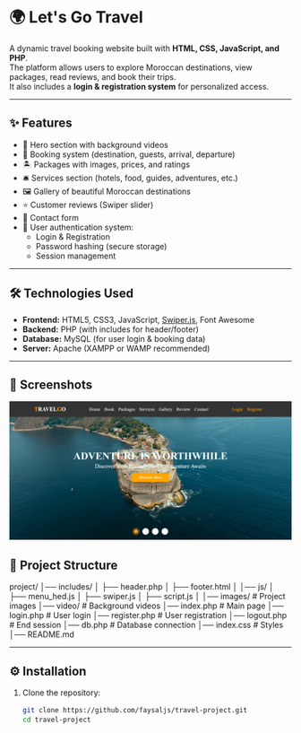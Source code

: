 # 🌍 Let's Go Travel

A dynamic travel booking website built with **HTML, CSS, JavaScript, and PHP**.  
The platform allows users to explore Moroccan destinations, view packages, read reviews, and book their trips.  
It also includes a **login & registration system** for personalized access.

---

## ✨ Features

- 🎥 Hero section with background videos  
- 📅 Booking system (destination, guests, arrival, departure)  
- 🏝️ Packages with images, prices, and ratings  
- 🛎️ Services section (hotels, food, guides, adventures, etc.)  
- 🖼️ Gallery of beautiful Moroccan destinations  
- ⭐ Customer reviews (Swiper slider)  
- 📩 Contact form  
- 🔑 User authentication system:
  - Login & Registration
  - Password hashing (secure storage)
  - Session management

---

## 🛠️ Technologies Used

- **Frontend:** HTML5, CSS3, JavaScript, [Swiper.js](https://swiperjs.com/), Font Awesome  
- **Backend:** PHP (with includes for header/footer)  
- **Database:** MySQL (for user login & booking data)  
- **Server:** Apache (XAMPP or WAMP recommended)

---
## 📸 Screenshots
![Homepage Screenshot](images/travel.png)
## 📂 Project Structure

project/
│── includes/
│ ├── header.php
│ ├── footer.html
│
│── js/
│ ├── menu_hed.js
│ ├── swiper.js
│ ├── script.js
│
│── images/ # Project images
│── video/ # Background videos
│── index.php # Main page
│── login.php # User login
│── register.php # User registration
│── logout.php # End session
│── db.php # Database connection
│── index.css # Styles
│── README.md


---

## ⚙️ Installation

1. Clone the repository:
   ```bash
   git clone https://github.com/faysaljs/travel-project.git
   cd travel-project
